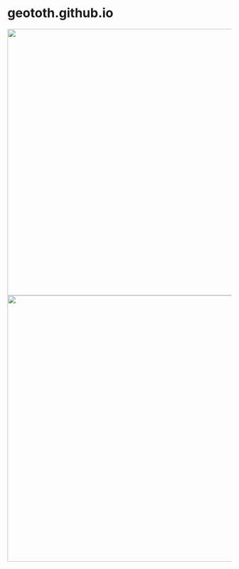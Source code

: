 # geototh.github.io

<img src="agg_by_month.html" width=600>
<img src="month_mag_heatmap.html" width=600>
